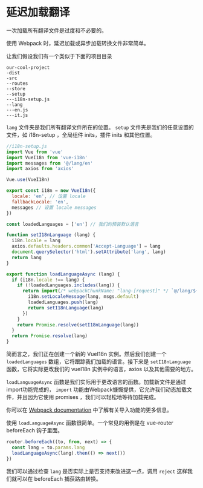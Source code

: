 # 延迟加载翻译

一次加载所有翻译文件是过度和不必要的。

使用 Webpack 时，延迟加载或异步加载转换文件非常简单。

让我们假设我们有一个类似于下面的项目目录

```
our-cool-project
-dist
-src
--routes
--store
--setup
---i18n-setup.js
--lang
---en.js
---it.js
```

`lang` 文件夹是我们所有翻译文件所在的位置。 `setup` 文件夹是我们的任意设置的文件，如 i18n-setup ，全局组件 inits，插件 inits 和其他位置。

```js
//i18n-setup.js
import Vue from 'vue'
import VueI18n from 'vue-i18n'
import messages from '@/lang/en'
import axios from 'axios'

Vue.use(VueI18n)

export const i18n = new VueI18n({
  locale: 'en', // 设置 locale
  fallbackLocale: 'en',
  messages // 设置 locale messages
})

const loadedLanguages = ['en'] // 我们的预装默认语言

function setI18nLanguage (lang) {
  i18n.locale = lang
  axios.defaults.headers.common['Accept-Language'] = lang
  document.querySelector('html').setAttribute('lang', lang)
  return lang
}

export function loadLanguageAsync (lang) {
  if (i18n.locale !== lang) {
    if (!loadedLanguages.includes(lang)) {
      return import(/* webpackChunkName: "lang-[request]" */ `@/lang/${lang}`).then(msgs => {
        i18n.setLocaleMessage(lang, msgs.default)
        loadedLanguages.push(lang)
        return setI18nLanguage(lang)
      })
    }
    return Promise.resolve(setI18nLanguage(lang))
  }
  return Promise.resolve(lang)
}
```

简而言之，我们正在创建一个新的 VueI18n 实例。然后我们创建一个 `loadedLanguages` 数组，它将跟踪我们加载的语言。接下来是 `setI18nLanguage` 函数，它将实际更改我们的 vueI18n 实例中的语言，axios 以及其他需要的地方。

 `loadLanguageAsync` 函数是我们实际用于更改语言的函数。加载新文件是通过import功能完成的， `import` 功能由Webpack慷慨提供，它允许我们动态加载文件，并且因为它使用 promises ，我们可以轻松地等待加载完成。

你可以在 [Webpack documentation](https://webpack.js.org/guides/code-splitting/#dynamic-imports) 中了解有关导入功能的更多信息。

使用 `loadLanguageAsync` 函数很简单。一个常见的用例是在 vue-router beforeEach 钩子里面。

```js
router.beforeEach((to, from, next) => {
  const lang = to.params.lang
  loadLanguageAsync(lang).then(() => next())
})
```

我们可以通过检查 `lang` 是否实际上是否支持来改进这一点，调用 `reject` 这样我们就可以在 beforeEach 捕获路由转换。
